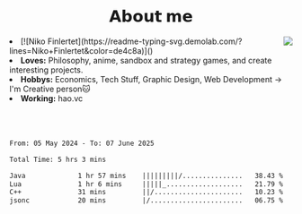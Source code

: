 <div>
  <h1 align="center">𝗔𝗯𝗼𝘂𝘁 𝗺𝗲</h1>
    <div align="center">
      <img src="https://64.media.tumblr.com/753cecd3e4eafb916e634db43fb5ac28/71df3f8a7be83c9b-ee/s500x750/9d3eae262784094f48a1da292f334dab0da6f714.gif" align="right">
    </div>
  <li>
 [![Niko Finlertet](https://readme-typing-svg.demolab.com/?lines=Niko+Finlertet&color=de4c8a)]()</li>
<li>
<b>Loves:</b> Philosophy, anime, sandbox and strategy games, and create interesting projects.
</li>
<li>
<b>Hobbys:</b> Economics, Tech Stuff, Graphic Design, Web Development -> I'm Creative person🐱
</li>
<li>
<b>Working:</b> hao.vc
</li>
<br><br><br>
</div>



<!-- WakaTime -->
<!--START_SECTION:waka-->

```txt
From: 05 May 2024 - To: 07 June 2025

Total Time: 5 hrs 3 mins

Java             1 hr 57 mins    |||||||||/...............   38.43 %
Lua              1 hr 6 mins     |||||_...................   21.79 %
C++              31 mins         ||/......................   10.23 %
jsonc            20 mins         |/.......................   06.75 %
```

<!--END_SECTION:waka-->




